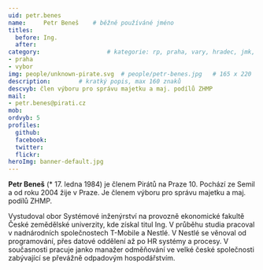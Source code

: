 ```yaml
---
uid: petr.benes
name:     Petr Beneš  	# běžně používáné jméno
titles:
  before: Ing. 
  after:
category:                 	# kategorie: rp, praha, vary, hradec, jmk, senat
- praha
- vybor
img: people/unknown-pirate.svg  # people/petr-benes.jpg   # 165 x 220
description:      	# kratký popis, max 160 znaků
descvyb: člen výboru pro správu majetku a maj. podílů ZHMP
mail:
- petr.benes@pirati.cz
mob:
ordvyb: 5
profiles:
  github:       
  facebook:    
  twitter: 		  
  flickr:		  
heroImg: banner-default.jpg  
---
```


**Petr Beneš** (* 17. ledna 1984) je členem Pirátů na Praze 10. Pochází ze Semil a od roku 2004 žije v Praze. Je členem výboru pro správu majetku a maj. podílů ZHMP.

Vystudoval obor Systémové inženýrství na provozně ekonomické fakultě České zemědělské univerzity, kde získal titul Ing. V průběhu studia pracoval v nadnárodních společnostech T-Mobile a Nestlé. V Nestlé se věnoval od programování, přes datové oddělení až po HR systémy a procesy. V současnosti pracuje janko manažer odměňování ve velké české společnosti zabývající se převážně odpadovým hospodářstvím.
